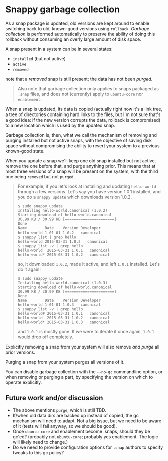 # Snappy garbage collection

As a snap package is updated, old versions are kept around to enable switching
back to old, known-good versions using `rollback`. *Garbage collection* is
performed automatically to preserve the ability of doing this rollback without
consuming an overly large amount of disk space.

A snap present in a system can be in several states:

- `installed` (but not active)
- `active`
- `removed`

note that a *removed* snap is still present; the data has not been *purged*.

> Also note that garbage collection only applies to snaps packaged as `.snap`
> files, and does not (currently) apply to `ubuntu-core` nor `enablement`.

When a snap is updated, its data is copied (actually right now it's a link tree,
a tree of directories containing hard links to the files, but I'm not sure
that's a good idea: if the new version corrupts the data, rollback is
compromised) to a new location which is used by the updated snap.

Garbage collection is, then, what we call the mechanism of removing and
purging installed but not active snaps, with the objective of saving disk
space without compromising the ability to revert your system to a previous
known-good state.

When you update a snap we'll keep one old snap installed but not active,
remove the one before that, and purge anything prior. This means that at most
three versions of a snap will be present on the system, with the third one
being `removed` but not `purged`.

> For example, if you let's look at installing and updating `hello-world`
> through a few versions. Let's say you have version 1.0.1 installed, and you
> do a `snappy update` which downloads version 1.0.2,
>
>     $ sudo snappy update
>     Installing hello-world.canonical (1.0.2)
>     Starting download of hello-world.canonical
>     30.99 KB / 30.99 KB [======================]
>     Done
>     Name        Date    Version Developer
>     hello-world 1-01-01 1.0.2   canonical
>     $ snappy list | grep hello
>     hello-world 2015-03-31 1.0.2   canonical
>     $ snappy list -v | grep hello
>     hello-world  2015-03-31 1.0.1   canonical
>     hello-world* 2015-03-31 1.0.2   canonical
>
> so, it downloaded `1.0.2`, made it active, and left `1.0.1` installed. Let's
> do it again!
>
>     $ sudo snappy update
>     Installing hello-world.canonical (1.0.3)
>     Starting download of hello-world.canonical
>     30.99 KB / 30.99 KB [======================]
>     Done
>     Name        Date    Version Developer
>     hello-world 1-01-01 1.0.3   canonical
>     $ snappy list -v | grep hello
>     hello-world# 2015-03-31 1.0.1   canonical
>     hello-world  2015-03-31 1.0.2   canonical
>     hello-world* 2015-03-31 1.0.3   canonical
>
> and `1.0.1` is mostly gone. If we were to iterate it once again, `1.0.1`
> would drop off completely.

Explicitly removing a snap from your system will also remove *and purge* all
prior versions.

Purging a snap from your system purges all versions of it.

You can disable garbage collection with the `--no-gc` commandline option, or
when removing or purging a part, by specifying the version on which to operate
explicitly.

## Future work and/or discussion

* The above mentions `purge`, which is still TBD.
* If/when old data dirs are backed up instead of copied, the gc mechanism will
  need to adapt. Not a big issue, but we need to be aware of it (tests will
  fail anyway, so we should be good).
* Once `ubuntu-core` and enablement become .snaps, should they be gc'ed?
  (probably not `ubuntu-core`; probably yes enablement. The logic will likely
  need to change.)
* Do we need to provide configuration options for `.snap` authors to specify
  tweaks to this gc policy?


